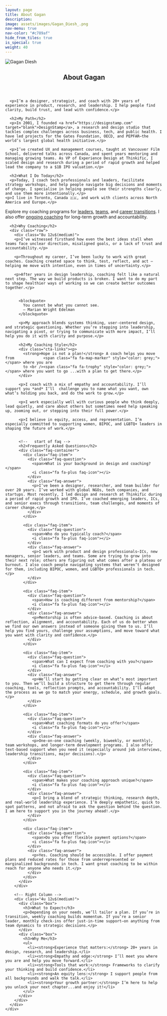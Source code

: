 ```yaml
---
layout: page
title: About Gagan
description: 
image: assets/images/Gagan_Diesh_.png
nav-menu: true
nav-color: "#c789af"
hide_from_tiles: true
is_special: true
weight: 40
---
```


<div id="main" class="alt">
  <section id="one">
    <div class="inner">
      <div class="photo-frame"> 
        <img src="assets/images/Gagan_Diesh_.jpg" alt="Gagan Diesh"> 
      </div>
      <header class="major">
        <h1>About Gagan</h1>
      </header>

      
      <p>I’m a designer, strategist, and coach with 20+ years of experience in product, research, and leadership. I help people find clarity, build trust, and lead with confidence.</p>

      <h2>My Path</h2>
      <p>In 2001, I founded <a href="https://designstamp.com" target="blank">DesignStamp</a>, a research and design studio that tackles complex challenges across business, tech, and public health. I have led projects for the Gates Foundation, OECD, and PEPFAR—the world’s largest global health initiative.</p>

      <p>I’ve created UX and management courses, taught at Vancouver Film School, delivered talks across Canada, and spent years mentoring and managing growing teams. As VP of Experience Design at Thinkific, I scaled design and research during a period of rapid growth and helped lead the company to a $1B IPO valuation.</p>

      <h2>What I Do Today</h2>
      <p>Today, I coach tech professionals and leaders, facilitate strategy workshops, and help people navigate big decisions and moments of change. I specialise in helping people see their strengths clearly, and use them more intentionally.</p>
    <p>I live in Toronto, Canada 🇨🇦, and work with clients across North America and Europe.</p>


<div class="cta-links">
  <p>
    Explore my coaching programs for 
    <a href="CoachingForLeaders.html">leaders</a>, 
    <a href="TeamWorkshops.html">teams</a>, and 
    <a href="NextUp.html">career transitions</a>. 
    I also offer <a href="OngoingCoaching.html">ongoing coaching</a> for long-term growth and accountability.
  </p>
</div>


    


      <h2>Why Coaching</h2>
      <div class="row">
        <div class="8u 12u$(medium)">
        <p>I’ve witnessed firsthand how even the best ideas stall when teams face unclear direction, misaligned goals, or a lack of trust and accountability.</p>

		<p>Throughout my career, I’ve been lucky to work with great coaches. Coaching created space to think, test, reflect, and act — helping me move with intention, even in times of uncertainty.</p>

		<p>After years in design leadership, coaching felt like a natural next step. The way we build products is broken. I want to do my part to shape healthier ways of working so we can create better outcomes together.</p>


          <blockquote>
            You cannot be what you cannot see.  
            — Marian Wright Edelman
          </blockquote>

          <p>My approach blends systems thinking, user-centered design, and strategic questioning. Whether you’re stepping into leadership, navigating a pivot, or trying to communicate with more impact, I’ll help you do it with clarity and purpose.</p>

          <h2>My Coaching Style</h2>
          <div class="cta-links"><p>			  
            <strong>Hope is not a plan!</strong> A coach helps you move from             <span class="fa fa-map-marker" style="color: grey;"></span> where you are  
            to <br /><span class="fa fa-trophy" style="color: grey;"></span> where you want to go ...with a plan to get there.</p>
          </div>

          <p>I coach with a mix of empathy and accountability. I’ll support you *and* I’ll  challenge you to name what you want, own what’s holding you back, and do the work to grow.</p>

          <p>I work especially well with curious people who think deeply, lead quietly, and care about others but sometimes need help speaking up, zooming out, or stepping into their full power.</p>

          <p>I believe in equity, access, and representation. I’m especially committed to supporting women, BIPOC, and LGBTQ+ leaders in shaping the future of work.</p>


          <!--   start of faq -->
          <h2>Frequently Asked Questions</h2>
          <div class="faq-container">
            <div class="faq-item">
              <div class="faq-question">
                <span>What is your background in design and coaching?</span>
                <i class="fa fa-plus faq-icon"></i>
              </div>
              <div class="faq-answer">
                <p>I’ve been a designer, researcher, and team builder for over 20 years. I’ve worked with global NGOs, tech companies, and startups. Most recently, I led design and research at Thinkific during a period of rapid growth and IPO. I’ve coached emerging leaders, ICs, and senior execs through transitions, team challenges, and moments of career change.</p>
              </div>
            </div>

            <div class="faq-item">
              <div class="faq-question">
                <span>Who do you typically coach?</span>
                <i class="fa fa-plus faq-icon"></i>
              </div>
              <div class="faq-answer">
                <p>I work with product and design professionals—ICs, new managers, senior leaders, and teams. Some are trying to grow into their next role; others are figuring out what comes after a plateau or burnout. I also coach people navigating systems that weren’t designed for them, including BIPOC, women, and LGBTQ+ professionals in tech.</p>
              </div>
            </div>

            <div class="faq-item">
              <div class="faq-question">
                <span>How is coaching different from mentorship?</span>
                <i class="fa fa-plus faq-icon"></i>
              </div>
              <div class="faq-answer">
                <p>Mentorship is often advice-based. Coaching is about reflection, alignment, and accountability. Each of us do better when we find our own answers instead of someone giving them to us. I’ll help you find yours, challenge your assumptions, and move toward what you want with clarity and confidence.</p>
              </div>
            </div>

            <div class="faq-item">
              <div class="faq-question">
                <span>What can I expect from coaching with you?</span>
                <i class="fa fa-plus faq-icon"></i>
              </div>
              <div class="faq-answer">
                <p>We’ll start by getting clear on what’s most important to you. Then we’ll build a structure to get there through regular coaching, tools, reflection prompts, and accountability. I’ll adapt the process as we go to match your energy, schedule, and growth goals.</p>
              </div>
            </div>

            <div class="faq-item">
              <div class="faq-question">
                <span>What coaching formats do you offer?</span>
                <i class="fa fa-plus faq-icon"></i>
              </div>
              <div class="faq-answer">
                <p>One-on-one coaching (weekly, biweekly, or monthly), team workshops, and longer-term development programs. I also offer text-based support when you need it (especially around job interviews, leadership transitions, major decisions).</p>
              </div>
            </div>

            <div class="faq-item">
              <div class="faq-question">
                <span>What makes your coaching approach unique?</span>
                <i class="fa fa-plus faq-icon"></i>
              </div>
              <div class="faq-answer">
                <p>I bring a blend of strategic thinking, research depth, and real-world leadership experience. I’m deeply empathetic, quick to spot patterns, and not afraid to ask the question behind the question. I am here to support you in the journey ahead!.</p>
              </div>
            </div>

            <div class="faq-item">
              <div class="faq-question">
                <span>Do you offer flexible payment options?</span>
                <i class="fa fa-plus faq-icon"></i>
              </div>
              <div class="faq-answer">
                <p>Yes. Coaching should be accessible. I offer payment plans and reduced rates for those from underrepresented or marginalized backgrounds in tech. I want great coaching to be within reach for anyone who needs it.</p>
              </div>
            </div>
          </div>
        </div>

        <!-- Right Column -->
        <div class="4u 12u$(medium)">
          <div class="box">
            <h3>What to Expect</h3>
            <p>Depending on your needs, we’ll tailor a plan. If you’re in transition, weekly coaching builds momentum. If you’re a senior leader, monthly check-ins offer just-in-time support—on anything from team dynamics to strategic decisions.</p>
          </div>
          <div class="box">
            <h3>Why Me</h3>
            <ul>
              <li><strong>Experience that matters:</strong> 20+ years in design, research, and leadership.</li>
              <li><strong>Empathy and edge:</strong> I’ll meet you where you are and help you move forward.</li>
              <li><strong>Tools that work:</strong> Frameworks to clarify your thinking and build confidence.</li>
              <li><strong>An equity lens:</strong> I support people from all backgrounds and walk the talk.</li>
              <li><strong>Your growth partner:</strong> I’m here to help you unlock your next chapter...and enjoy it!</li>
            </ul>
          </div>
        </div>
      </div>
    </div>
  </section>
</div>
